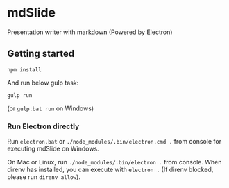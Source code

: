 # mdSlide

Presentation writer with markdown (Powered by Electron)

## Getting started

```
npm install
```

And run below gulp task:

```
gulp run
```

(or `gulp.bat run` on Windows)

### Run Electron directly

Run `electron.bat` or `./node_modules/.bin/electron.cmd .` from console for executing mdSlide on Windows.

On Mac or Linux, run `./node_modules/.bin/electron .` from console. When direnv has installed, you can execute with `electron .` (If direnv blocked, please run `direnv allow`).
